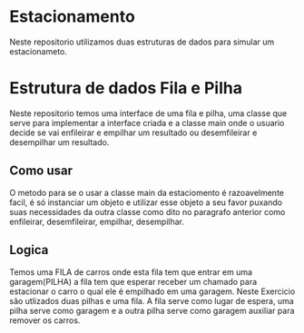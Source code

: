 # Estacionamento 
 Neste repositorio utilizamos duas estruturas de dados para simular um estacionameto.
# Estrutura de dados Fila e Pilha
Neste repositorio temos uma interface de uma fila e pilha, uma classe que serve para implementar a interface criada e a classe main onde o usuario decide se vai enfileirar e empilhar um resultado ou desemfileirar e desempilhar um resultado.

## Como usar 
O metodo para se o usar a classe main da estaciomento é razoavelmente facil, é só instanciar um objeto e utilizar esse objeto a seu favor puxando suas necessidades da outra classe como dito no paragrafo anterior como enfileirar, desemfileirar, empilhar, desempilhar.

## Logica
Temos uma FILA de carros onde esta fila tem que entrar em uma garagem(PILHA) a fila tem que esperar receber um chamado para estacionar o carro o qual ele é empilhado em uma garagem. Neste Exercicio são utlizados duas pilhas e uma fila. A fila serve como lugar de espera, uma pilha serve como garagem e a outra pilha serve como garagem auxiliar para remover os carros.
